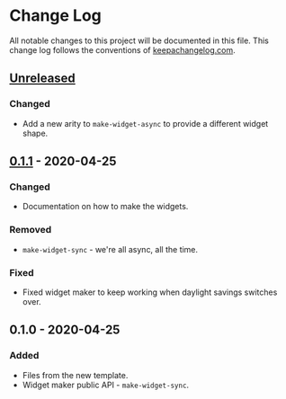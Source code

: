 # Change Log
All notable changes to this project will be documented in this file. This change log follows the conventions of [keepachangelog.com](http://keepachangelog.com/).

## [Unreleased]
### Changed
- Add a new arity to `make-widget-async` to provide a different widget shape.

## [0.1.1] - 2020-04-25
### Changed
- Documentation on how to make the widgets.

### Removed
- `make-widget-sync` - we're all async, all the time.

### Fixed
- Fixed widget maker to keep working when daylight savings switches over.

## 0.1.0 - 2020-04-25
### Added
- Files from the new template.
- Widget maker public API - `make-widget-sync`.

[Unreleased]: https://github.com/your-name/cljwlove/compare/0.1.1...HEAD
[0.1.1]: https://github.com/your-name/cljwlove/compare/0.1.0...0.1.1
